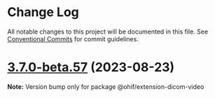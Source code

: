 # Change Log

All notable changes to this project will be documented in this file.
See [Conventional Commits](https://conventionalcommits.org) for commit guidelines.

# [3.7.0-beta.57](https://github.com/OHIF/Viewers/compare/v3.7.0-beta.56...v3.7.0-beta.57) (2023-08-23)

**Note:** Version bump only for package @ohif/extension-dicom-video
